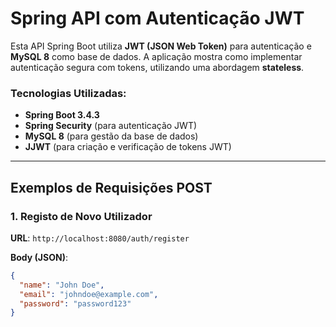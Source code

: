 # Spring API com Autenticação JWT

Esta API Spring Boot utiliza **JWT (JSON Web Token)** para autenticação e **MySQL 8** como base de dados. A aplicação mostra como implementar autenticação segura com tokens, utilizando uma abordagem **stateless**.

### Tecnologias Utilizadas:
- **Spring Boot 3.4.3**
- **Spring Security** (para autenticação JWT)
- **MySQL 8** (para gestão da base de dados)
- **JJWT** (para criação e verificação de tokens JWT)

---

## Exemplos de Requisições POST

### 1. Registo de Novo Utilizador

**URL**: `http://localhost:8080/auth/register`

**Body (JSON)**:
```json
{
  "name": "John Doe",
  "email": "johndoe@example.com",
  "password": "password123"
}
